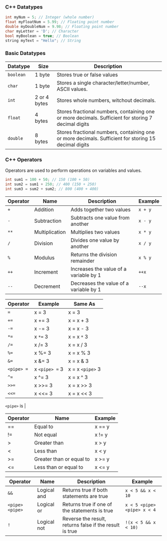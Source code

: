 ### C++ Datatypes
```cpp
int myNum = 5; // Integer (whole number)  
float myFloatNum = 5.99; // Floating point number  
double myDoubleNum = 9.98; // Floating point number  
char myLetter = 'D'; // Character  
bool myBoolean = true; // Boolean  
string myText = "Hello"; // String
```

### Basic Datatypes
| Datatype | Size | Description |
| -------- | ---- | ----------- |
| `boolean` | 1 byte | Stores true or false values |
| `char` | 1 byte | Stores a single character/letter/number, ASCII values. |
| `int` | 2 or 4 bytes | Stores whole numbers, witchout decimals. |
| `float` | 4 bytes | Stores fractional numbers, containing one or more decimals. Sufficient for storing 7 decimal digits |
| `double` | 8 bytes | Stores fractional numbers, containing one or more decimals. Sufficient for storing 15 decimal digits | 

### C++ Operators
Operators are used to perform operations on variables and values.

```cpp
int sum1 = 100 + 50; // 150 (100 + 50)  
int sum2 = sum1 + 250; // 400 (150 + 250)  
int sum3 = sum2 + sum2; // 800 (400 + 400)
```

| Operator | Name | Description | Example |
| -------- | ---- | ----------- | ------- |
| `+` | Addition | Adds together two values | `x + y` |
| `-` | Subtraction | Subtracts one value from another | `x - y` |
| `**` | Multiplication | Multiplies two values | `x * y` |
| `/` | Division | Divides one value by another | `x / y` |
| `%` | Modulus | Returns the division remainder | `x % y` |
| `++` | Increment | Increases the value of a variable by 1 | `++x` |
| `--` | Decrement | Decreases the value of a variable by 1 | `--x` |

| Operator | Example | Same As |
| -------- | ------- | ------- |
| `=` | x = 3 | x = 3 |
| `+=` | x += 3 | x = x + 3 |
| `-=` | x -= 3 | x = x - 3 |
| `*=` | x `*=` 3 | x = x `*` 3
| `/=` | x /= 3 | x = x / 3 |
| `%=` | x %= 3 | x = x % 3 |
| `&=` | x &= 3 | x = x & 3 |
| `<pipe> =` | x `<pipe> =` 3 | x = x `<pipe>` 3 |
| `^=` | x ^= 3 | x = x ^ 3 |
| `>>=` | x >>= 3 | x = x >> 3 |
| `<<=` | x <<= 3 | x = x << 3 |

`<pipe>` is |

| Operator | Name | Example |
| -- | -- | -- |
| == | Equal to | x == y |
| != | Not equal | x != y |
| > | Greater than | x > y |
| < | Less than | x < y |
| >= | Greater than or equal to | x >= y |
| <= | Less than or equal to | x <= y |

| Operator | Name | Description | Example |
| -- | -- | -- | -- |
| `&&` | Logical and | Returns true if both statements are true | `x < 5 && x < 10` |
| `<pipe><pipe>` | Logical or | Returns true if one of the statements is true | `x < 5 <pipe><pipe> x < 4` |
| `!` | Logical not | Reverse the result, returns false if the result is true | `!(x < 5 && x < 10)` |